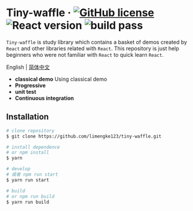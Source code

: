 # Tiny-waffle  &middot; [![GitHub license](https://img.shields.io/github/license/limengke123/tiny-waffle.svg)](https://github.com/limengke123/tiny-waffle/blob/master/LICENSE) ![React version](https://img.shields.io/badge/React-v16.8.6-blue.svg) ![build pass](https://www.travis-ci.org/limengke123/newBlog.svg?branch=master)

`Tiny-waffle` is study library which contains a basket of demos created by `React` and other libraries related with `React`. This repository is just help beginners who were not familiar with `React` to quick learn `React`.

English | [简体中文](./README-zh_CN.md)

* **classical demo** Using classical demo
* **Progressive** 
* **unit test**
* **Continuous integration**

## Installation

```bash
# clone repository
$ git clone https://github.com/limengke123/tiny-waffle.git

# install dependence
# or npm install
$ yarn

# develop
# 或者 npm run start
$ yarn run start

# build
# or npm run build
$ yarn run build

```
